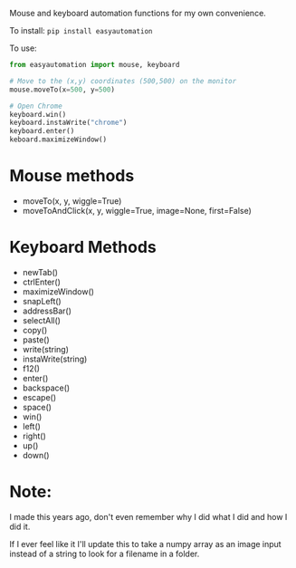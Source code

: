 Mouse and keyboard automation functions for my own convenience.

To install:
`pip install easyautomation`

To use:
```python
from easyautomation import mouse, keyboard

# Move to the (x,y) coordinates (500,500) on the monitor
mouse.moveTo(x=500, y=500)

# Open Chrome
keyboard.win()
keyboard.instaWrite("chrome")
keyboard.enter()
keboard.maximizeWindow()
```

# Mouse methods
- moveTo(x, y, wiggle=True)
- moveToAndClick(x, y, wiggle=True, image=None, first=False)

# Keyboard Methods
- newTab()
- ctrlEnter()
- maximizeWindow()
- snapLeft()
- addressBar()
- selectAll()
- copy()
- paste()
- write(string)
- instaWrite(string)
- f12()
- enter()
- backspace()
- escape()
- space()
- win()
- left()
- right()
- up()
- down()


# Note:
I made this years ago, don't even remember why I did what I did and how I did it.

If I ever feel like it I'll update this to take a numpy array as an image input instead of a string to look for a filename in a folder.
